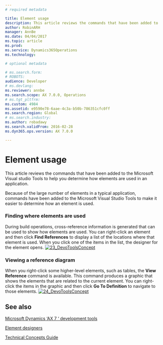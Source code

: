 ```yaml
---
# required metadata

title: Element usage
description: This article reviews the commands that have been added to the Microsoft Visual studio Tools to help you determine how elements are used in an application. 
author: RobinARH
manager: AnnBe
ms.date: 04/04/2017
ms.topic: article
ms.prod: 
ms.service: Dynamics365Operations
ms.technology: 

# optional metadata

# ms.search.form: 
# ROBOTS: 
audience: Developer
# ms.devlang: 
ms.reviewer: annbe
ms.search.scope: AX 7.0.0, Operations
# ms.tgt_pltfrm: 
ms.custom: 4984
ms.assetid: e9590e78-6aae-4c3a-b50b-786351cfc0ff
ms.search.region: Global
# ms.search.industry: 
ms.author: robadawy
ms.search.validFrom: 2016-02-28
ms.dyn365.ops.version: AX 7.0.0

---
```


# Element usage

This article reviews the commands that have been added to the Microsoft Visual studio Tools to help you determine how elements are used in an application. 

Because of the large number of elements in a typical application, commands have been added to the Microsoft Visual Studio Tools to make it easier to determine how an element is used.

### Finding where elements are used

During build operations, cross-reference information is generated that can be used to show how elements are used. You can right-click an element and then click **Find References** to display a list of the locations where that element is used. When you click one of the items in the list, the designer for the element opens. [![23\_DevoToolsConcept](./media/23_devotoolsconcept.png)](./media/23_devotoolsconcept.png)

### Viewing a reference diagram

When you right-click some higher-level elements, such as tables, the **View Reference** command is available. This command produces a graphic that shows the elements that are related to the current element. You can right-click the items in the graphic and then click **Go To Definition** to navigate to those elements. [![24\_DevoToolsConcept](./media/24_devotoolsconcept.png)](./media/24_devotoolsconcept.png)

See also
--------

[Microsoft Dynamics &#8216;AX 7 &#8216; development tools](development-tools.md)

[Element designers](element-designers.md)

[Technical Concepts Guide](developer-home-page.md)

